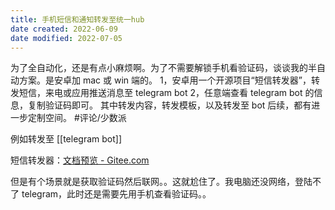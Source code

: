 ```yaml
---
title: 手机短信和通知转发至统一hub
date created: 2022-06-09
date modified: 2022-07-05
---
```

为了全自动化，还是有点小麻烦啊。为了不需要解锁手机看验证码，谈谈我的半自动方案。是安卓加 mac 或 win 端的。
1，安卓用一个开源项目“短信转发器”，转发短信，来电或应用推送消息至 telegram bot
2，任意端查看 telegram bot 的信息，复制验证码即可。
其中转发内容，转发模板，以及转发至 bot 后续，都有进一步定制空间。
#评论/少数派

例如转发至 [[telegram bot]]

短信转发器：[文档预览 - Gitee.com](https://gitee.com/pp/SmsForwarder/wikis/pages?sort_id=4863779&doc_id=1821427)

但是有个场景就是获取验证码然后联网。。这就尬住了。我电脑还没网络，登陆不了 telegram，此时还是需要先用手机查看验证码。。
